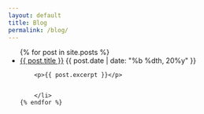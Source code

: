 ```yaml
---
layout: default
title: Blog
permalink: /blog/
---
```

<ul>
    {% for post in site.posts %}
        <li>
        <a href="{{ post.url }}">{{ post.title }}</a> {{ post.date | date: "%b %dth, 20%y" }}
       
        <p>{{ post.excerpt }}</p>
    
        
        </li>
    {% endfor %}
</ul>